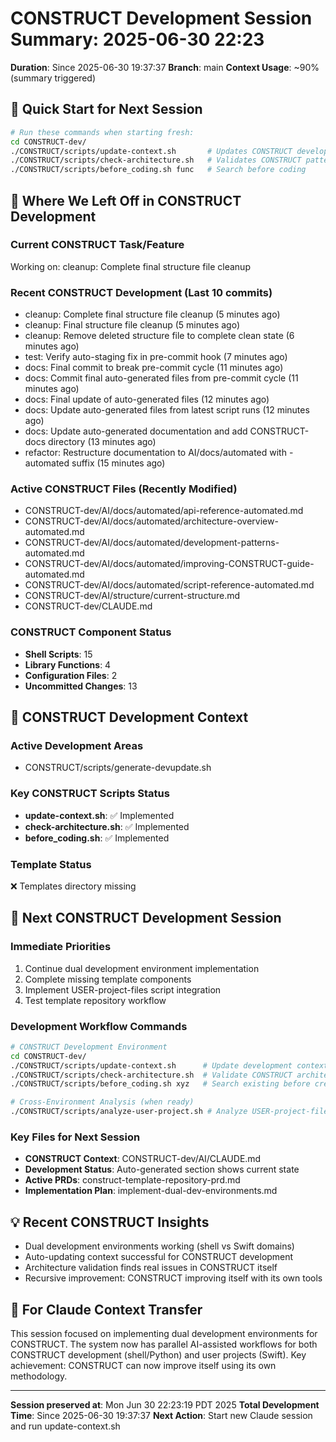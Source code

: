 # CONSTRUCT Development Session Summary: 2025-06-30 22:23
**Duration**: Since 2025-06-30 19:37:37
**Branch**: main
**Context Usage**: ~90% (summary triggered)

## 🎯 Quick Start for Next Session
```bash
# Run these commands when starting fresh:
cd CONSTRUCT-dev/
./CONSTRUCT/scripts/update-context.sh       # Updates CONSTRUCT development context
./CONSTRUCT/scripts/check-architecture.sh   # Validates CONSTRUCT patterns
./CONSTRUCT/scripts/before_coding.sh func   # Search before coding
```

## 📍 Where We Left Off in CONSTRUCT Development

### Current CONSTRUCT Task/Feature
Working on: cleanup: Complete final structure file cleanup

### Recent CONSTRUCT Development (Last 10 commits)
- cleanup: Complete final structure file cleanup (5 minutes ago)
- cleanup: Final structure file cleanup (5 minutes ago)
- cleanup: Remove deleted structure file to complete clean state (6 minutes ago)
- test: Verify auto-staging fix in pre-commit hook (7 minutes ago)
- docs: Final commit to break pre-commit cycle (11 minutes ago)
- docs: Commit final auto-generated files from pre-commit cycle (11 minutes ago)
- docs: Final update of auto-generated files (12 minutes ago)
- docs: Update auto-generated files from latest script runs (12 minutes ago)
- docs: Update auto-generated documentation and add CONSTRUCT-docs directory (13 minutes ago)
- refactor: Restructure documentation to AI/docs/automated with -automated suffix (15 minutes ago)

### Active CONSTRUCT Files (Recently Modified)
- CONSTRUCT-dev/AI/docs/automated/api-reference-automated.md
- CONSTRUCT-dev/AI/docs/automated/architecture-overview-automated.md
- CONSTRUCT-dev/AI/docs/automated/development-patterns-automated.md
- CONSTRUCT-dev/AI/docs/automated/improving-CONSTRUCT-guide-automated.md
- CONSTRUCT-dev/AI/docs/automated/script-reference-automated.md
- CONSTRUCT-dev/AI/structure/current-structure.md
- CONSTRUCT-dev/CLAUDE.md

### CONSTRUCT Component Status
- **Shell Scripts**:       15
- **Library Functions**:        4
- **Configuration Files**:        2
- **Uncommitted Changes**:       13

## 🔧 CONSTRUCT Development Context

### Active Development Areas
- CONSTRUCT/scripts/generate-devupdate.sh

### Key CONSTRUCT Scripts Status
- **update-context.sh**: ✅ Implemented
- **check-architecture.sh**: ✅ Implemented
- **before_coding.sh**: ✅ Implemented

### Template Status
❌ Templates directory missing

## 🚀 Next CONSTRUCT Development Session

### Immediate Priorities
1. Continue dual development environment implementation
2. Complete missing template components
3. Implement USER-project-files script integration
4. Test template repository workflow

### Development Workflow Commands
```bash
# CONSTRUCT Development Environment
cd CONSTRUCT-dev/
./CONSTRUCT/scripts/update-context.sh      # Update development context
./CONSTRUCT/scripts/check-architecture.sh  # Validate CONSTRUCT architecture
./CONSTRUCT/scripts/before_coding.sh xyz   # Search existing before creating

# Cross-Environment Analysis (when ready)
./CONSTRUCT/scripts/analyze-user-project.sh # Analyze USER-project-files patterns
```

### Key Files for Next Session
- **CONSTRUCT Context**: CONSTRUCT-dev/AI/CLAUDE.md
- **Development Status**: Auto-generated section shows current state
- **Active PRDs**: construct-template-repository-prd.md
- **Implementation Plan**: implement-dual-dev-environments.md

## 💡 Recent CONSTRUCT Insights
- Dual development environments working (shell vs Swift domains)
- Auto-updating context successful for CONSTRUCT development
- Architecture validation finds real issues in CONSTRUCT itself
- Recursive improvement: CONSTRUCT improving itself with its own tools

## 🤖 For Claude Context Transfer
This session focused on implementing dual development environments for CONSTRUCT. The system now has parallel AI-assisted workflows for both CONSTRUCT development (shell/Python) and user projects (Swift). Key achievement: CONSTRUCT can now improve itself using its own methodology.

---
**Session preserved at**: Mon Jun 30 22:23:19 PDT 2025
**Total Development Time**: Since 2025-06-30 19:37:37
**Next Action**: Start new Claude session and run update-context.sh
